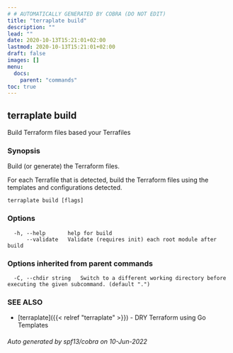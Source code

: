 ```yaml
---
# # AUTOMATICALLY GENERATED BY COBRA (DO NOT EDIT)
title: "terraplate build"
description: ""
lead: ""
date: 2020-10-13T15:21:01+02:00
lastmod: 2020-10-13T15:21:01+02:00
draft: false
images: []
menu:
  docs:
    parent: "commands"
toc: true
---
```

## terraplate build

Build Terraform files based your Terrafiles

### Synopsis

Build (or generate) the Terraform files.
	
For each Terrafile that is detected, build the Terraform files using the
templates and configurations detected.

```
terraplate build [flags]
```

### Options

```
  -h, --help       help for build
      --validate   Validate (requires init) each root module after build
```

### Options inherited from parent commands

```
  -C, --chdir string   Switch to a different working directory before executing the given subcommand. (default ".")
```

### SEE ALSO

* [terraplate]({{< relref "terraplate" >}})	 - DRY Terraform using Go Templates

###### Auto generated by spf13/cobra on 10-Jun-2022
